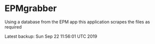 # EPMgrabber
Using a database from the EPM app this application scrapes the files as required


Latest backup: Sun Sep 22 11:56:01 UTC 2019
